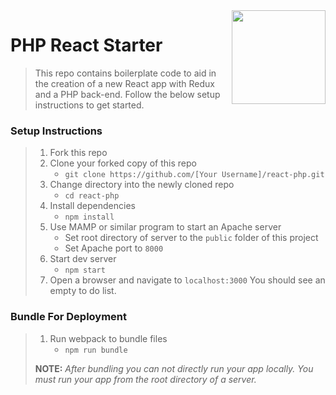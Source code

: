 <img align="right" width="150" src="https://github.com/scbowler/react-php/blob/master/public/php-react.png">

# PHP React Starter 

> This repo contains boilerplate code to aid in the creation of a new React app with Redux and a PHP back-end. Follow the below setup instructions to get started.

### Setup Instructions

> 1. Fork this repo
> 1. Clone your forked copy of this repo
>    - `git clone https://github.com/[Your Username]/react-php.git`
> 1. Change directory into the newly cloned repo
>    - `cd react-php`
> 1. Install dependencies 
>    - `npm install`
> 1. Use MAMP or similar program to start an Apache server
>    - Set root directory of server to the `public` folder of this project
>    - Set Apache port to `8000`
> 1. Start dev server
>    - `npm start`
> 1. Open a browser and navigate to `localhost:3000` You should see an empty to do list.

### Bundle For Deployment

> 1. Run webpack to bundle files
>    - `npm run bundle`
> 
> **NOTE:** *After bundling you can not directly run your app locally. You must run your app from the root directory of a server.*

